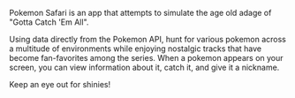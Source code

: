 Pokemon Safari is an app that attempts to simulate the age old adage of "Gotta Catch 'Em All".  

Using data directly from the Pokemon API, hunt for various pokemon across a multitude of environments while enjoying nostalgic tracks that have become fan-favorites among the series. When a pokemon appears on your screen, you can view information about it, catch it, and give it a nickname. 

Keep an eye out for shinies!
